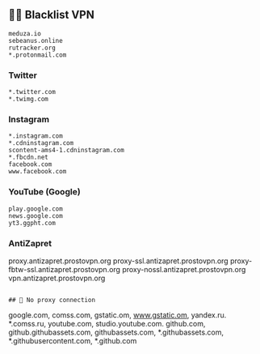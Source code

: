 ## 🕵️‍♀️ Blacklist VPN
```
meduza.io
sebeanus.online
rutracker.org
*.protonmail.com
```
### Twitter
```
*.twitter.com
*.twimg.com
```

### Instagram
```
*.instagram.com
*.cdninstagram.com
scontent-ams4-1.cdninstagram.com
*.fbcdn.net
facebook.com
www.facebook.com
```
### YouTube (Google)
```
play.google.com
news.google.com
yt3.ggpht.com
```

### AntiZapret
proxy.antizapret.prostovpn.org
proxy-ssl.antizapret.prostovpn.org
proxy-fbtw-ssl.antizapret.prostovpn.org
proxy-nossl.antizapret.prostovpn.org
vpn.antizapret.prostovpn.org 
```

## 📵 No proxy connection
```
google.com, comss.com, gstatic.om, www.gstatic.om, yandex.ru. *.comss.ru, youtube.com, studio.youtube.com. github.com, github.githubassets.com, githubassets.com, *.githubassets.com, *.githubusercontent.com, *.github.com
```
